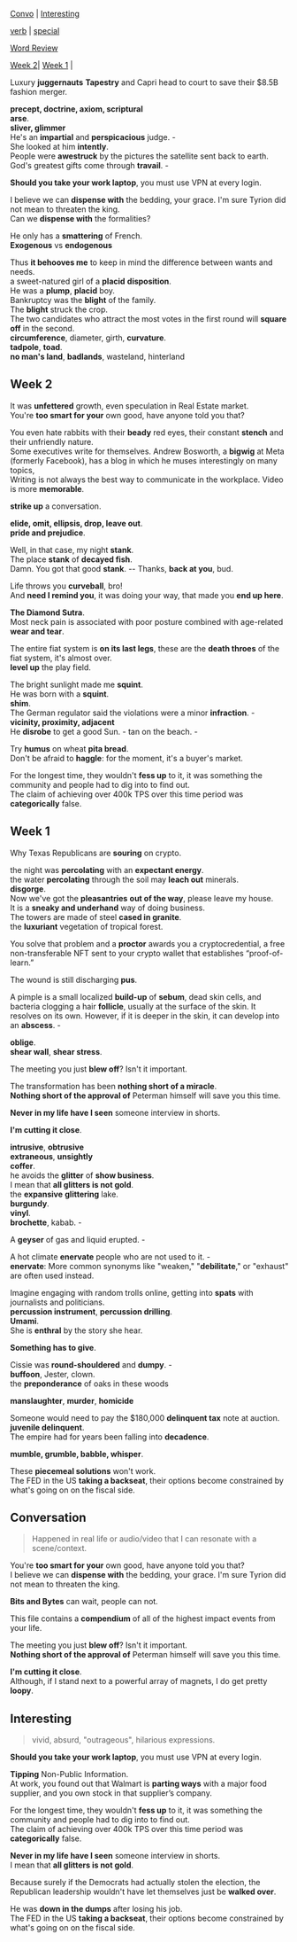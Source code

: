 

[Convo](#conversation) | [Interesting](#interesting)  

[verb](../../special/2024/verb-24.md) | [special](../../special/2024/special-words-24.md)  

[Word Review](../../words-review.md)  

[Week 2](#week-2)| [Week 1](#week-1) |  

Luxury **juggernauts** **Tapestry** and Capri head to court to save their $8.5B fashion merger.  

**precept, doctrine, axiom, scriptural**  
**arse**.  
**sliver, glimmer**  
He's an **impartial** and **perspicacious** judge. -  
She looked at him **intently**.  
People were **awestruck** by the pictures the satellite sent back to earth.  
God's greatest gifts come through **travail**. -  


**Should you take your work laptop**, you must use VPN at every login.  

I believe we can **dispense with** the bedding, your grace. I'm sure Tyrion did not mean to threaten the king.  
Can we **dispense with** the formalities?  

He only has a **smattering** of French.  
**Exogenous** vs **endogenous**  

Thus **it behooves me** to keep in mind the difference between wants and needs.  
a sweet-natured girl of a **placid** **disposition**.  
He was a **plump**, **placid** boy.  
Bankruptcy was the **blight** of the family.  
The **blight** struck the crop.  
The two candidates who attract the most votes in the first round will **square off** in the second.  
**circumference**, diameter, girth, **curvature**.  
**tadpole**, **toad**.  
**no man's land**, **badlands**, wasteland, hinterland  


## Week 2  

It was **unfettered** growth, even speculation in Real Estate market.  
You're **too smart for your** own good, have anyone told you that?  

You even hate rabbits with their **beady** red eyes, their constant **stench** and their unfriendly nature.  
Some executives write for themselves. Andrew Bosworth, a **bigwig** at Meta (formerly Facebook), has a blog in which he muses interestingly on many topics,  
Writing is not always the best way to communicate in the workplace. Video is more **memorable**.  

**strike up** a conversation.  

**elide, omit, ellipsis, drop, leave out**.  
**pride and prejudice**.  

Well, in that case, my night **stank**.  
The place **stank** of **decayed fish**.  
Damn. You got that good **stank**. -- Thanks, **back at you**, bud.  

Life throws you **curveball**, bro!  
And **need I remind you**, it was doing your way, that made you **end up here**.  


**The Diamond Sutra**.  
Most neck pain is associated with poor posture combined with age-related **wear and tear**.  

The entire fiat system is **on its last legs**, these are the **death throes** of the fiat system, it's almost over.  
**level up** the play field.  


The bright sunlight made me **squint**.  
He was born with a **squint**.  
**shim**.  
The German regulator said the violations were a minor **infraction**. -  
**vicinity, proximity, adjacent**  
He **disrobe** to get a good Sun. - tan on the beach. -  


Try **humus** on wheat **pita bread**.  
Don't be afraid to **haggle**: for the moment, it's a buyer's market.  

For the longest time, they wouldn't **fess up** to it, it was something the community and people had to dig into to find out.  
The claim of achieving over 400k TPS over this time period was **categorically** false.  


## Week 1  

Why Texas Republicans are **souring** on crypto.  

the night was **percolating** with an **expectant energy**.  
the water **percolating** through the soil may **leach out** minerals.  
**disgorge**.  
Now we've got the **pleasantries** **out of the way**, please leave my house.  
It is a **sneaky and underhand** way of doing business.  
The towers are made of steel **cased in granite**.  
the **luxuriant** vegetation of tropical forest.  

You solve that problem and a **proctor** awards you a cryptocredential, a free non-transferable NFT sent to your crypto wallet that establishes “proof-of-learn.”  

The wound is still discharging **pus**.  

A pimple is a small localized **build-up** of **sebum**, dead skin cells, and bacteria clogging a hair **follicle**, usually at the surface of the skin. It resolves on its own. However, if it is deeper in the skin, it can develop into an **abscess**. -  

**oblige**.  
**shear wall**, **shear stress**.  

The meeting you just **blew off**? Isn't it important.  

The transformation has been **nothing short of a miracle**.  
**Nothing short of the approval of** Peterman himself will save you this time.  


**Never in my life have I seen** someone interview in shorts.  


**I'm cutting it close**.  

**intrusive**, **obtrusive**  
**extraneous**, **unsightly**  
**coffer**.  
he avoids the **glitter** of **show business**.  
I mean that **all glitters is not gold**.  
the **expansive** **glittering** lake.  
**burgundy**.  
**vinyl**.  
**brochette**, kabab. -  

A **geyser** of gas and liquid erupted. -  

A hot climate **enervate** people who are not used to it. -  
**enervate**: More common synonyms like "weaken," "**debilitate**," or "exhaust" are often used instead.  

Imagine engaging with random trolls online, getting into **spats** with journalists and politicians.  
**percussion instrument**, **percussion drilling**.  
**Umami**.  
She is **enthral** by the story she hear.  

**Something has to give**.  

Cissie was **round-shouldered** and **dumpy**. -  
**buffoon**, Jester, clown.  
the **preponderance** of oaks in these woods  

**manslaughter**, **murder**, **homicide**  

Someone would need to pay the $180,000 **delinquent tax** note at auction.  
**juvenile delinquent**.  
The empire had for years been falling into **decadence**.  

**mumble, grumble, babble, whisper**.  

These **piecemeal solutions** won't work.  
The FED in the US **taking a backseat**, their options become constrained by what's going on on the fiscal side.  

## Conversation  
> Happened in real life or audio/video that I can resonate with a scene/context.  

You're **too smart for your** own good, have anyone told you that?  
I believe we can **dispense with** the bedding, your grace. I'm sure Tyrion did not mean to threaten the king.  

**Bits and Bytes** can wait, people can not.  

This file contains a **compendium** of all of the highest impact events from your life.  

The meeting you just **blew off**? Isn't it important.  
**Nothing short of the approval of** Peterman himself will save you this time.  

**I'm cutting it close**.  
Although, if I stand next to a powerful array of magnets, I do get pretty **loopy**.  



## Interesting  
> vivid, absurd, "outrageous", hilarious expressions.  

**Should you take your work laptop**, you must use VPN at every login.  


**Tipping** Non-Public Information.  
At work, you found out that Walmart is **parting ways** with a major food supplier, and you own stock in that supplier’s company.  

For the longest time, they wouldn't **fess up** to it, it was something the community and people had to dig into to find out.  
The claim of achieving over 400k TPS over this time period was **categorically** false.  

**Never in my life have I seen** someone interview in shorts.  
I mean that **all glitters is not gold**.  

Because surely if the Democrats had actually stolen the election, the Republican leadership wouldn't have let themselves just be **walked over**.  

He was **down in the dumps** after losing his job.  
The FED in the US **taking a backseat**, their options become constrained by what's going on on the fiscal side.  




